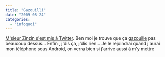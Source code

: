```yaml
---
title: "Gazouilli"
date: "2009-08-24"
categories: 
  - "infoquoi"
---
```


[M'sieur Zinzin s'est mis à Twitter](http://twitter.com/tristanmignot). Ben moi je trouve que ça [gazouille](http://fr.wikipedia.org/wiki/Twitter) pas beaucoup dessus... Enfin , j'dis ça, j'dis rien... Je le rejoindrai quand j'aurai mon téléphone sous Android, on verra bien si j'arrive aussi à m'y mettre
